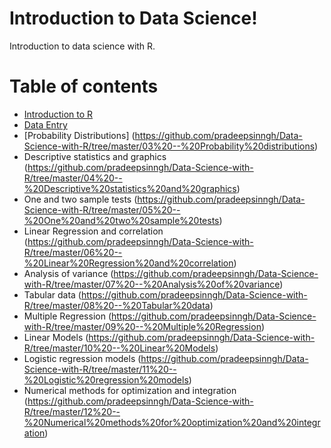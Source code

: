 # Introduction to Data Science!

Introduction to data science with R.

# Table of contents

 * [Introduction to R](https://github.com/pradeepsinngh/Data-Science-with-R/tree/master/01%20--%20Introduction)
 * [Data Entry](https://github.com/pradeepsinngh/Data-Science-with-R/tree/master/02%20--%20Data%20Entry)
 * [Probability Distributions] (https://github.com/pradeepsinngh/Data-Science-with-R/tree/master/03%20--%20Probability%20distributions)
 * Descriptive statistics and graphics (https://github.com/pradeepsinngh/Data-Science-with-R/tree/master/04%20--%20Descriptive%20statistics%20and%20graphics)
 * One and two sample tests (https://github.com/pradeepsinngh/Data-Science-with-R/tree/master/05%20--%20One%20and%20two%20sample%20tests)
 * Linear Regression and correlation (https://github.com/pradeepsinngh/Data-Science-with-R/tree/master/06%20--%20Linear%20Regression%20and%20correlation)
 * Analysis of variance (https://github.com/pradeepsinngh/Data-Science-with-R/tree/master/07%20--%20Analysis%20of%20variance)
 * Tabular data (https://github.com/pradeepsinngh/Data-Science-with-R/tree/master/08%20--%20Tabular%20data)
 * Multiple Regression (https://github.com/pradeepsinngh/Data-Science-with-R/tree/master/09%20--%20Multiple%20Regression)
 * Linear Models (https://github.com/pradeepsinngh/Data-Science-with-R/tree/master/10%20--%20Linear%20Models)
 * Logistic regression models (https://github.com/pradeepsinngh/Data-Science-with-R/tree/master/11%20--%20Logistic%20regression%20models)
 * Numerical methods for optimization and integration (https://github.com/pradeepsinngh/Data-Science-with-R/tree/master/12%20--%20Numerical%20methods%20for%20optimization%20and%20integration)
